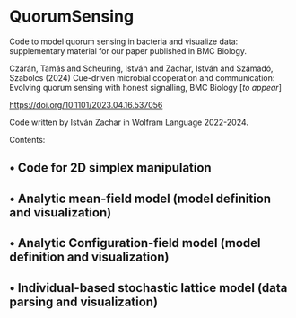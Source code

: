 # QuorumSensing
Code to model quorum sensing in bacteria and visualize data: supplementary material for our paper published in BMC Biology.

Czárán, Tamás and Scheuring, István and Zachar, István and Számadó, Szabolcs (2024) Cue-driven microbial cooperation and communication: Evolving quorum sensing with honest signalling, BMC Biology [_to appear_]

https://doi.org/10.1101/2023.04.16.537056

Code written by István Zachar in Wolfram Language 2022-2024. 

Contents:

## • Code for 2D simplex manipulation

## • Analytic mean-field model (model definition and visualization)

## • Analytic Configuration-field model (model definition and visualization)

## • Individual-based stochastic lattice model (data parsing and visualization)

